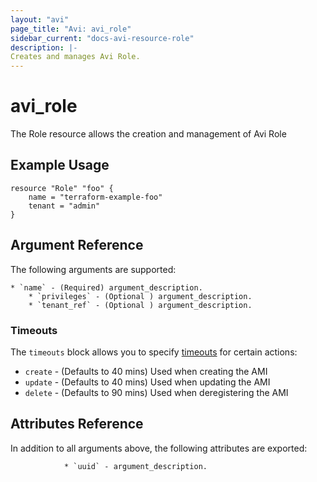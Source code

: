 ```yaml
---
layout: "avi"
page_title: "Avi: avi_role"
sidebar_current: "docs-avi-resource-role"
description: |-
Creates and manages Avi Role.
---
```


# avi_role

The Role resource allows the creation and management of Avi Role

## Example Usage

```hcl
resource "Role" "foo" {
    name = "terraform-example-foo"
    tenant = "admin"
}
```

## Argument Reference

The following arguments are supported:

    * `name` - (Required) argument_description.
        * `privileges` - (Optional ) argument_description.
        * `tenant_ref` - (Optional ) argument_description.
        
### Timeouts

The `timeouts` block allows you to specify [timeouts](https://www.terraform.io/docs/configuration/resources.html#timeouts) for certain actions:

* `create` - (Defaults to 40 mins) Used when creating the AMI
* `update` - (Defaults to 40 mins) Used when updating the AMI
* `delete` - (Defaults to 90 mins) Used when deregistering the AMI

## Attributes Reference

In addition to all arguments above, the following attributes are exported:

                * `uuid` - argument_description.
    
